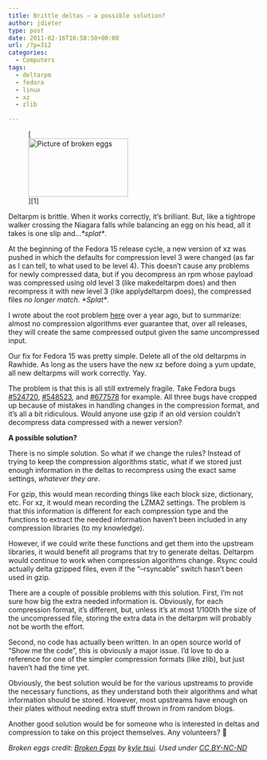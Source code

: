 ```yaml
---
title: Brittle deltas – a possible solution?
author: jdieter
type: post
date: 2011-02-16T16:58:50+00:00
url: /?p=312
categories:
  - Computers
tags:
  - deltarpm
  - fedora
  - linux
  - xz
  - zlib

---
```

<figure id="attachment_315" style="max-width: 200px" class="wp-caption alignleft">[<img src="http://cedarandthistle.files.wordpress.com/2011/02/broken_eggs.jpg?w=200" alt="Picture of broken eggs" title="Broken Eggs" width="200" height="117" class="size-medium wp-image-315" srcset="/images/2011/02/broken_eggs.jpg 640w, /images/2011/02/broken_eggs-300x176.jpg 300w" sizes="(max-width: 200px) 100vw, 200px" />][1]<figcaption class="wp-caption-text"> </figcaption></figure> 

Deltarpm is brittle. When it works correctly, it&#8217;s brilliant. But, like a tightrope walker crossing the Niagara falls while balancing an egg on his head, all it takes is one slip and&#8230;_\*splat\*_.

At the beginning of the Fedora 15 release cycle, a new version of xz was pushed in which the defaults for compression level 3 were changed (as far as I can tell, to what used to be level 4). This doesn&#8217;t cause any problems for newly compressed data, but if you decompress an rpm whose payload was compressed using old level 3 (like makedeltarpm does) and then recompress it with new level 3 (like applydeltarpm does), the compressed files _no longer match_. _\*Splat\*_.

I wrote about the root problem [here][2] over a year ago, but to summarize: almost no compression algorithms ever guarantee that, over all releases, they will create the same compressed output given the same uncompressed input.

Our fix for Fedora 15 was pretty simple. Delete all of the old deltarpms in Rawhide. As long as the users have the new xz before doing a yum update, all new deltarpms will work correctly. Yay.

The problem is that this is all still extremely fragile. Take Fedora bugs [#524720][3], [#548523][4], and [#677578][5] for example. All three bugs have cropped up because of mistakes in handling changes in the compression format, and it&#8217;s all a bit ridiculous. Would anyone use gzip if an old version couldn&#8217;t decompress data compressed with a newer version?

**A possible solution?**
  
There is no simple solution. So what if we change the rules? Instead of trying to keep the compression algorithms static, what if we stored just enough information in the deltas to recompress using the exact same settings, _whatever they are_.

For gzip, this would mean recording things like each block size, dictionary, etc. For xz, it would mean recording the LZMA2 settings. The problem is that this information is different for each compression type and the functions to extract the needed information haven&#8217;t been included in any compression libraries (to my knowledge).

However, if we could write these functions and get them into the upstream libraries, it would benefit all programs that try to generate deltas. Deltarpm would continue to work when compression algorithms change. Rsync could actually delta gzipped files, even if the &#8220;&#8211;rsyncable&#8221; switch hasn&#8217;t been used in gzip.

There are a couple of possible problems with this solution. First, I&#8217;m not sure how big the extra needed information is. Obviously, for each compression format, it&#8217;s different, but, unless it&#8217;s at most 1/100th the size of the uncompressed file, storing the extra data in the deltarpm will probably not be worth the effort.

Second, no code has actually been written. In an open source world of &#8220;Show me the code&#8221;, this is obviously a major issue. I&#8217;d love to do a reference for one of the simpler compression formats (like zlib), but just haven&#8217;t had the time yet.

Obviously, the best solution would be for the various upstreams to provide the necessary functions, as they understand both their algorithms and what information should be stored. However, most upstreams have enough on their plates without needing extra stuff thrown in from random blogs.

Another good solution would be for someone who is interested in deltas and compression to take on this project themselves. Any volunteers? 🙂

_Broken eggs credit: [Broken Eggs][6] by [kyle tsui][7]. Used under [CC BY-NC-ND][8]_

 [1]: http://cedarandthistle.files.wordpress.com/2011/02/broken_eggs.jpg
 [2]: /2009/12/29/deltarpm-problems-part-ii/
 [3]: https://bugzilla.redhat.com/show_bug.cgi?id=524720
 [4]: https://bugzilla.redhat.com/show_bug.cgi?id=548523
 [5]: https://bugzilla.redhat.com/show_bug.cgi?id=677578
 [6]: http://www.flickr.com/photos/wackyland/4454784424/
 [7]: http://www.flickr.com/photos/wackyland/
 [8]: http://creativecommons.org/licenses/by-nc-nd/2.0/